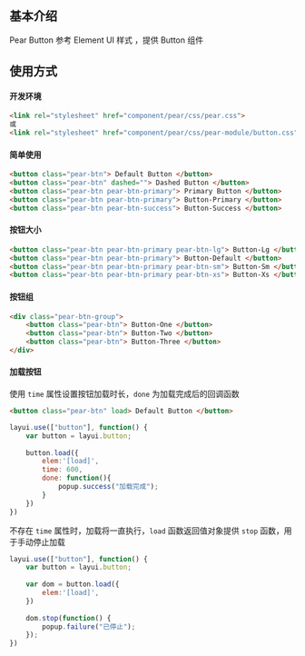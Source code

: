 ## 基本介绍

Pear Button 参考 Element UI 样式 ，提供 Button 组件


## 使用方式

#### 开发环境 

```html
<link rel="stylesheet" href="component/pear/css/pear.css">
或
<link rel="stylesheet" href="component/pear/css/pear-module/button.css">
```

#### 简单使用

```html
<button class="pear-btn"> Default Button </button>
<button class="pear-btn" dashed=""> Dashed Button </button>
<button class="pear-btn pear-btn-primary"> Primary Button </button>
<button class="pear-btn pear-btn-primary"> Button-Primary </button>
<button class="pear-btn pear-btn-success"> Button-Success </button>
```

#### 按钮大小

```html
<button class="pear-btn pear-btn-primary pear-btn-lg"> Button-Lg </button>  
<button class="pear-btn pear-btn-primary"> Button-Default </button>  
<button class="pear-btn pear-btn-primary pear-btn-sm"> Button-Sm </button>  
<button class="pear-btn pear-btn-primary pear-btn-xs"> Button-Xs </button>  
```

#### 按钮组

```html
<div class="pear-btn-group">
    <button class="pear-btn"> Button-One </button>
    <button class="pear-btn"> Button-Two </button>
    <button class="pear-btn"> Button-Three </button>
</div> 
```

#### 加载按钮

使用 `time` 属性设置按钮加载时长，`done` 为加载完成后的回调函数

```html
<button class="pear-btn" load> Default Button </button>
```

```javascript
layui.use(["button"], function() {
    var button = layui.button;
    
	button.load({
        elem:'[load]',
        time: 600,
        done: function(){
			popup.success("加载完成");
        }
    })
})
```

不存在 `time` 属性时，加载将一直执行，`load` 函数返回值对象提供 `stop` 函数，用于手动停止加载

```javascript
layui.use(["button"], function() {
    var button = layui.button;
    
	var dom = button.load({
        elem:'[load]',
    })
	
    dom.stop(function() {
        popup.failure("已停止");
    });
})
```
